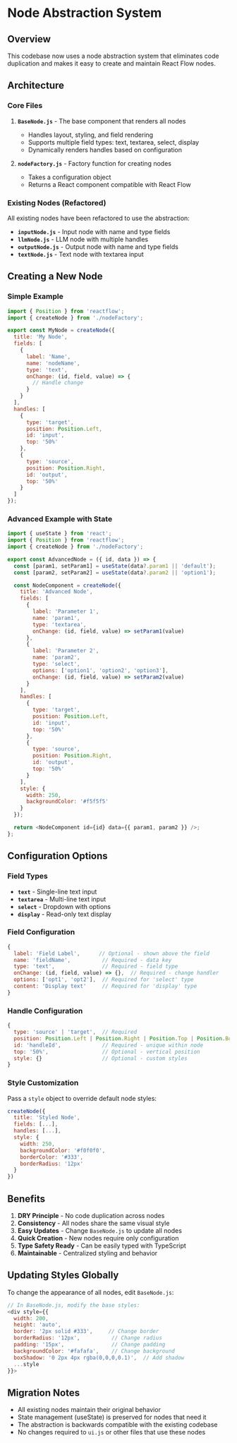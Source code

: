 # Node Abstraction System

## Overview

This codebase now uses a node abstraction system that eliminates code duplication and makes it easy to create and maintain React Flow nodes.

## Architecture

### Core Files

1. **`BaseNode.js`** - The base component that renders all nodes
   - Handles layout, styling, and field rendering
   - Supports multiple field types: text, textarea, select, display
   - Dynamically renders handles based on configuration

2. **`nodeFactory.js`** - Factory function for creating nodes
   - Takes a configuration object
   - Returns a React component compatible with React Flow

### Existing Nodes (Refactored)

All existing nodes have been refactored to use the abstraction:

- **`inputNode.js`** - Input node with name and type fields
- **`llmNode.js`** - LLM node with multiple handles
- **`outputNode.js`** - Output node with name and type fields
- **`textNode.js`** - Text node with textarea input

## Creating a New Node

### Simple Example

```javascript
import { Position } from 'reactflow';
import { createNode } from './nodeFactory';

export const MyNode = createNode({
  title: 'My Node',
  fields: [
    {
      label: 'Name',
      name: 'nodeName',
      type: 'text',
      onChange: (id, field, value) => {
        // Handle change
      }
    }
  ],
  handles: [
    {
      type: 'target',
      position: Position.Left,
      id: 'input',
      top: '50%'
    },
    {
      type: 'source',
      position: Position.Right,
      id: 'output',
      top: '50%'
    }
  ]
});
```

### Advanced Example with State

```javascript
import { useState } from 'react';
import { Position } from 'reactflow';
import { createNode } from './nodeFactory';

export const AdvancedNode = ({ id, data }) => {
  const [param1, setParam1] = useState(data?.param1 || 'default');
  const [param2, setParam2] = useState(data?.param2 || 'option1');

  const NodeComponent = createNode({
    title: 'Advanced Node',
    fields: [
      {
        label: 'Parameter 1',
        name: 'param1',
        type: 'textarea',
        onChange: (id, field, value) => setParam1(value)
      },
      {
        label: 'Parameter 2',
        name: 'param2',
        type: 'select',
        options: ['option1', 'option2', 'option3'],
        onChange: (id, field, value) => setParam2(value)
      }
    ],
    handles: [
      {
        type: 'target',
        position: Position.Left,
        id: 'input',
        top: '50%'
      },
      {
        type: 'source',
        position: Position.Right,
        id: 'output',
        top: '50%'
      }
    ],
    style: {
      width: 250,
      backgroundColor: '#f5f5f5'
    }
  });

  return <NodeComponent id={id} data={{ param1, param2 }} />;
};
```

## Configuration Options

### Field Types

- **`text`** - Single-line text input
- **`textarea`** - Multi-line text input
- **`select`** - Dropdown with options
- **`display`** - Read-only text display

### Field Configuration

```javascript
{
  label: 'Field Label',      // Optional - shown above the field
  name: 'fieldName',          // Required - data key
  type: 'text',               // Required - field type
  onChange: (id, field, value) => {},  // Required - change handler
  options: ['opt1', 'opt2'],  // Required for 'select' type
  content: 'Display text'     // Required for 'display' type
}
```

### Handle Configuration

```javascript
{
  type: 'source' | 'target',  // Required
  position: Position.Left | Position.Right | Position.Top | Position.Bottom,
  id: 'handleId',             // Required - unique within node
  top: '50%',                 // Optional - vertical position
  style: {}                   // Optional - custom styles
}
```

### Style Customization

Pass a `style` object to override default node styles:

```javascript
createNode({
  title: 'Styled Node',
  fields: [...],
  handles: [...],
  style: {
    width: 250,
    backgroundColor: '#f0f0f0',
    borderColor: '#333',
    borderRadius: '12px'
  }
})
```

## Benefits

1. **DRY Principle** - No code duplication across nodes
2. **Consistency** - All nodes share the same visual style
3. **Easy Updates** - Change `BaseNode.js` to update all nodes
4. **Quick Creation** - New nodes require only configuration
5. **Type Safety Ready** - Can be easily typed with TypeScript
6. **Maintainable** - Centralized styling and behavior

## Updating Styles Globally

To change the appearance of all nodes, edit `BaseNode.js`:

```javascript
// In BaseNode.js, modify the base styles:
<div style={{
  width: 200,
  height: 'auto',
  border: '2px solid #333',     // Change border
  borderRadius: '12px',          // Change radius
  padding: '15px',               // Change padding
  backgroundColor: '#fafafa',    // Change background
  boxShadow: '0 2px 4px rgba(0,0,0,0.1)',  // Add shadow
  ...style
}}>
```

## Migration Notes

- All existing nodes maintain their original behavior
- State management (useState) is preserved for nodes that need it
- The abstraction is backwards compatible with the existing codebase
- No changes required to `ui.js` or other files that use these nodes
